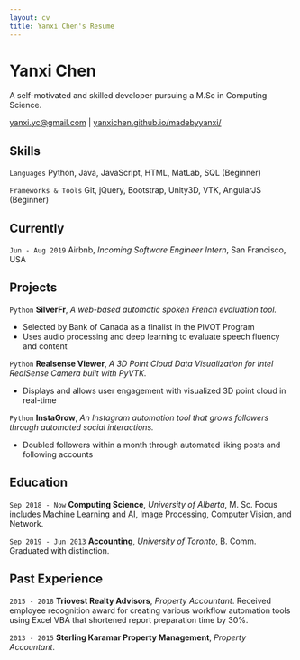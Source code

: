 ```yaml
---
layout: cv
title: Yanxi Chen's Resume
---
```

# Yanxi Chen
A self-motivated and skilled developer pursuing a M.Sc in Computing Science.

<div id="webaddress">
<a href="yanxi.yc@gmail.com">yanxi.yc@gmail.com</a>
| <a href="https://yanxichen.github.io/madebyyanxi/">yanxichen.github.io/madebyyanxi/</a>
</div>

## Skills

`Languages`
Python, Java, JavaScript, HTML, MatLab, SQL (Beginner)

`Frameworks & Tools`
Git, jQuery, Bootstrap, Unity3D, VTK, AngularJS (Beginner)

## Currently

`Jun - Aug 2019`
Airbnb, *Incoming Software Engineer Intern*, San Francisco, USA


## Projects

`Python`
__SilverFr__, *A web-based automatic spoken French evaluation tool.*
- Selected by Bank of Canada as a finalist in the PIVOT Program
- Uses audio processing and deep learning to evaluate speech fluency and content

`Python`
__Realsense Viewer__, *A 3D Point Cloud Data Visualization for Intel RealSense Camera built with PyVTK.*
- Displays and allows user engagement with visualized 3D point cloud in real-time

`Python`
__InstaGrow__, *An Instagram automation tool that grows followers through automated social interactions.*
- Doubled followers within a month through automated liking posts and following accounts

## Education

`Sep 2018 - Now`
__Computing Science__, *University of Alberta*, M. Sc.
Focus includes Machine Learning and AI, Image Processing, Computer Vision, and Network.

`Sep 2019 - Jun 2013`
__Accounting__, *University of Toronto*, B. Comm.
Graduated with distinction.

## Past Experience

`2015 - 2018`
__Triovest Realty Advisors__, *Property Accountant*.
Received employee recognition award for creating various workflow automation tools using Excel VBA that shortened report preparation time by 30%.

`2013 - 2015`
__Sterling Karamar Property Management__, *Property Accountant*.



<!-- ### Footer

Last updated: May 2019 -->


